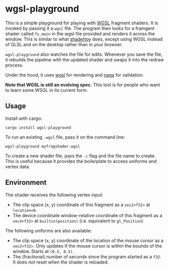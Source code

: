 # wgsl-playground

This is a simple playground for playing with [WGSL](https://www.w3.org/TR/WGSL/) fragment shaders.
It is invoked by passing it a `wgsl` file. The program then looks for a framgent shader called
`fs_main` in the wgsl file provided and renders it across the window. This is similar to what
[shadertoy](https://www.shadertoy.com/) does, except using WGSL instead of GLSL and on the desktop
rather than in your browser.

`wgsl-playground` also watches the file for edits. Whenever you save the file, it rebuilds the pipeline
with the updated shader and swaps it into the redraw process.

Under the hood, it uses [wgsl](https://github.com/gfx-rs/wgpu) for rendering and
[naga](https://github.com/gfx-rs/naga) for validation.

**Note that WGSL is still an evolving spec.** This tool is for people who want to learn some WSGL
in its current form.

## Usage

Install with cargo:

    cargo install wgsl-playground

To run an existing `.wgsl` file, pass it on the command line:

    wgsl-playground myfragshader.wgsl

To create a new shader file, pass the `-c` flag and the file name to create. This is useful because
it provides the boilerplate to access uniforms and vertex data.

## Environment

The shader receives the following vertex input:
- The clip space (x, y) coordinate of this fragment as a `vec2<f32>` at `location=0`.
- The device coordinate window-relative coordinate of this fragment as a `vec4<f32>` at `builtin(position)` (i.e. equivalent to `gl_Position`)

 The following uniforms are also available:
- The clip space (x, y) coordinate of the location of the mouse cursor as a `vec2<f32>`. Only updates if the mouse cursor is within the bounds of the window. Starts at `(0.5, 0.5)`.
- The (fractional) number of seconds since the program started as a `f32`. It does *not* reset when the shader is reloaded.